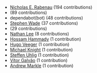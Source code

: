 * [Nicholas E. Rabenau](https://github.com/nerab) (194 contributions)
* [](https://github.com/apps/dependabot-preview) (89 contributions)
* dependabot(bot) (48 contributions)
* [Stephen Wade](https://github.com/stephenwade) (37 contributions)
* [](https://github.com/apps/dependabot) (29 contributions)
* [Nathan Lee](https://github.com/X0nic) (8 contributions)
* [Hossam Hammady](https://github.com/hammady) (1 contribution)
* [Hugo Veeger](https://github.com/dkhgh) (1 contribution)
* [Michael Knight](https://github.com/miknight) (1 contribution)
* [Steffen Uhlig](https://github.com/suhlig) (1 contribution)
* [Vítor Galvão](https://github.com/vitorgalvao) (1 contribution)
* [Andrew Markle](https://github.com/andrewmarkle) (1 contribution)